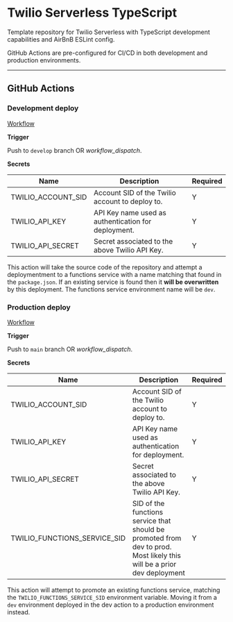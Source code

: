 # Twilio Serverless TypeScript

Template repository for Twilio Serverless with TypeScript development capabilities and AirBnB ESLint config.

GitHub Actions are pre-configured for CI/CD in both development and production environments.

---

## GitHub Actions

### Development deploy

[Workflow](./.github/workflows/dev-deploy-serverless.yaml)

**Trigger**

Push to `develop` branch OR _workflow_dispatch_.

**Secrets**

| Name               | Description                                         | Required |
| ------------------ | --------------------------------------------------- | -------- |
| TWILIO_ACCOUNT_SID | Account SID of the Twilio account to deploy to.     | Y        |
| TWILIO_API_KEY     | API Key name used as authentication for deployment. | Y        |
| TWILIO_API_SECRET  | Secret associated to the above Twilio API Key.      | Y        |

This action will take the source code of the repository and attempt a deploymentment to a functions service with a name matching that found in the `package.json`. If an existing service is found then it **will be overwritten** by this deployment. The functions service environment name will be `dev`.

### Production deploy

[Workflow](./.github/workflows/prod-deploy-serverless.yaml)

**Trigger**

Push to `main` branch OR _workflow_dispatch_.

**Secrets**

| Name                         | Description                                                                                                            | Required |
| ---------------------------- | ---------------------------------------------------------------------------------------------------------------------- | -------- |
| TWILIO_ACCOUNT_SID           | Account SID of the Twilio account to deploy to.                                                                        | Y        |
| TWILIO_API_KEY               | API Key name used as authentication for deployment.                                                                    | Y        |
| TWILIO_API_SECRET            | Secret associated to the above Twilio API Key.                                                                         | Y        |
| TWILIO_FUNCTIONS_SERVICE_SID | SID of the functions service that should be promoted from dev to prod. Most likely this will be a prior dev deployment | Y        |

This action will attempt to promote an existing functions service, matching the `TWILIO_FUNCTIONS_SERVICE_SID` environment variable. Moving it from a `dev` environment deployed in the dev action to a production environment instead.
